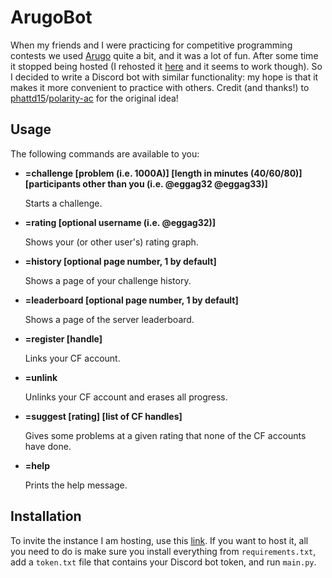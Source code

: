 # ArugoBot
When my friends and I were practicing for competitive programming contests we used [Arugo](https://github.com/phattd15/arugo) quite a bit, and it was a lot of fun.
After some time it stopped being hosted (I rehosted it [here](https://eggag33.pythonanywhere.com/) and it seems to work though).
So I decided to write a Discord bot with similar functionality: my hope is that it makes it more convenient to practice with others.
Credit (and thanks!) to [phattd15](https://github.com/phattd15)/[polarity-ac](https://github.com/polarity-ac) for the original idea!

## Usage
The following commands are available to you:

- **=challenge [problem (i.e. 1000A)] [length in minutes (40/60/80)] [participants other than you (i.e. @eggag32 @eggag33)]**

  Starts a challenge.
- **=rating [optional username (i.e. @eggag32)]**
  
  Shows your (or other user's) rating graph.
- **=history [optional page number, 1 by default]**

  Shows a page of your challenge history.
- **=leaderboard [optional page number, 1 by default]**

  Shows a page of the server leaderboard.
- **=register [handle]**

  Links your CF account.
- **=unlink**

  Unlinks your CF account and erases all progress.
- **=suggest [rating] [list of CF handles]**

  Gives some problems at a given rating that none of the CF accounts have done.
- **=help**

  Prints the help message.

## Installation
To invite the instance I am hosting, use this [link](https://discord.com/oauth2/authorize?client_id=1325529003473240124&permissions=277025507392&integration_type=0&scope=bot).
If you want to host it, all you need to do is make sure you install everything from ```requirements.txt```, add a ```token.txt``` file that contains your Discord bot token, and run ```main.py```.
